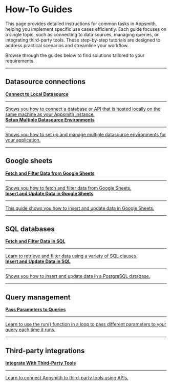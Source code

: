 # How-To Guides

This page provides detailed instructions for common tasks in Appsmith, helping you implement specific use cases efficiently. Each guide focuses on a single topic, such as connecting to data sources, managing queries, or integrating third-party tools. These step-by-step tutorials are designed to address practical scenarios and streamline your workflow.

Browse through the guides below to find solutions tailored to your requirements.

---

## Datasource connections

<div className="containerGridSampleApp">
  <a className="containerAnchor" href="/connect-data/how-to-guides/how-to-work-with-local-apis-on-appsmith">
    <div className="containerColumnSampleAppNoGradient columnGrid column-one">
      <div className="containerHeading">
        <strong>Connect to Local Datasource</strong>
      </div>
      <hr className="gradient-hr" />
      <div className="containerDescription">
        Shows you how to connect a database or API that is hosted locally on the same machine as your Appsmith instance.
      </div>
    </div>
  </a>
  <a className="containerAnchor" href="/connect-data/how-to-guides/setup-datasource-environments">
    <div className="containerColumnSampleAppNoGradient columnGrid column-two">
      <div className="containerHeading">
        <strong>Setup Multiple Datasource Environments</strong>
      </div>
      <hr className="gradient-hr" />
      <div className="containerDescription">
        Shows you how to set up and manage multiple datasource environments for your application.
      </div>
    </div>
  </a>
</div>

---

## Google sheets

<div className="containerGridSampleApp">
  <a className="containerAnchor" href="/connect-data/how-to-guides/filter-data-google-sheet">
    <div className="containerColumnSampleAppNoGradient columnGrid column-one">
      <div className="containerHeading">
        <strong>Fetch and Filter Data from Google Sheets</strong>
      </div>
      <hr className="gradient-hr" />
      <div className="containerDescription">
        Shows you how to fetch and filter data from Google Sheets.
      </div>
    </div>
  </a>
  <a className="containerAnchor" href="/connect-data/how-to-guides/insert-and-update-data-in-google-sheets">
    <div className="containerColumnSampleAppNoGradient columnGrid column-two">
      <div className="containerHeading">
        <strong>Insert and Update Data in Google Sheets</strong>
      </div>
      <hr className="gradient-hr" />
      <div className="containerDescription">
        This guide shows you how to insert and update data in Google Sheets.
      </div>
    </div>
  </a>
</div>

---

## SQL databases

<div className="containerGridSampleApp">
  <a className="containerAnchor" href="/connect-data/how-to-guides/fetch-and-filter-data-in-sql">
    <div className="containerColumnSampleAppNoGradient columnGrid column-one">
      <div className="containerHeading">
        <strong>Fetch and Filter Data in SQL</strong>
      </div>
      <hr className="gradient-hr" />
      <div className="containerDescription">
        Learn to retrieve and filter data using a variety of SQL clauses.
      </div>
    </div>
  </a>
  <a className="containerAnchor" href="/connect-data/how-to-guides/insert-and-update-data-in-sql">
    <div className="containerColumnSampleAppNoGradient columnGrid column-two">
      <div className="containerHeading">
        <strong>Insert and Update Data in SQL</strong>
      </div>
      <hr className="gradient-hr" />
      <div className="containerDescription">
        Shows you how to insert and update data in a PostgreSQL database.
      </div>
    </div>
  </a>
</div>

---


## Query management

<div className="containerGridSampleApp">
  <a className="containerAnchor" href="/connect-data/how-to-guides/how-to-pass-params-to-an-api">
    <div className="containerColumnSampleAppNoGradient columnGrid column-one">
      <div className="containerHeading">
        <strong>Pass Parameters to Queries</strong>
      </div>
      <hr className="gradient-hr" />
      <div className="containerDescription">
        Learn to use the run() function in a loop to pass different parameters to your query each time it runs.
      </div>
    </div>
  </a>
</div>

---

## Third-party integrations

<div className="containerGridSampleApp">
  <a className="containerAnchor" href="/connect-data/integrations">
    <div className="containerColumnSampleAppNoGradient columnGrid column-one">
      <div className="containerHeading">
        <strong>Integrate With Third-Party Tools</strong>
      </div>
      <hr className="gradient-hr" />
      <div className="containerDescription">
        Learn to connect Appsmith to third-party tools using APIs.
      </div>
    </div>
  </a>
</div>